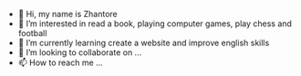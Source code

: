 - 👋 Hi, my name is Zhantore
- 👀 I’m interested in read a book, playing computer games, play chess and football
- 🌱 I’m currently learning create a website and improve english skills
- 💞️ I’m looking to collaborate on ...
- 📫 How to reach me ...

<!---
Pekkaban/Pekkaban is a ✨ special ✨ repository because its `README.md` (this file) appears on your GitHub profile.
You can click the Preview link to take a look at your changes.
--->
